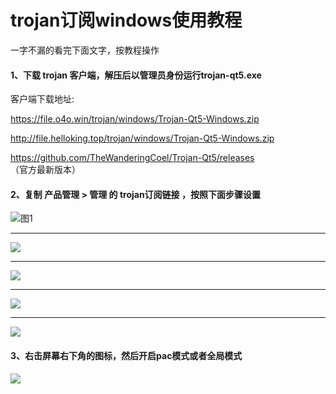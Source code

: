 # trojan订阅windows使用教程

一字不漏的看完下面文字，按教程操作

#### 1、下载 trojan 客户端，解压后以管理员身份运行trojan-qt5.exe

客户端下载地址:

https://file.o4o.win/trojan/windows/Trojan-Qt5-Windows.zip

http://file.helloking.top/trojan/windows/Trojan-Qt5-Windows.zip

https://github.com/TheWanderingCoel/Trojan-Qt5/releases  （官方最新版本）

#### 2、复制 产品管理 > 管理  的 trojan订阅链接  ，按照下面步骤设置

![图1](/img/tj1.png)

-----------------

![](/img/tj2.png)

-----------------

![](/img/tj3.png)

-----------------

![](/img/tj4.png)

-----------------

![](/img/tj5.png)

#### 3、右击屏幕右下角的图标，然后开启pac模式或者全局模式

![](/img/tj6.png)



